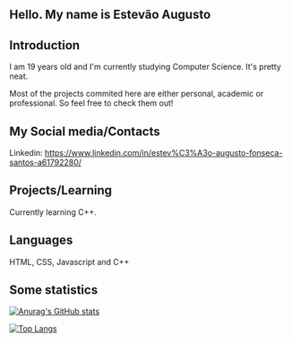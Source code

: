 ## Hello. My name is Estevão Augusto

## Introduction
  I am 19 years old and I'm currently studying Computer Science. It's pretty neat.
  
  Most of the projects commited here are either personal, academic or professional. So feel free to check them out!
## My Social media/Contacts
  Linkedin: https://www.linkedin.com/in/estev%C3%A3o-augusto-fonseca-santos-a61792280/
## Projects/Learning
  Currently learning C++.

## Languages
<div>
  HTML, CSS, Javascript and C++
  
</div>

## Some statistics
[![Anurag's GitHub stats](https://github-readme-stats.vercel.app/api?username=EstevaoAugusto&show_icons=true&theme=radical&count_private=true)](https://github.com/anuraghazra/github-readme-stats)

[![Top Langs](https://github-readme-stats.vercel.app/api/top-langs/?username=EstevaoAugusto&layout=compact&theme=radical)](https://github.com/anuraghazra/github-readme-stats)
